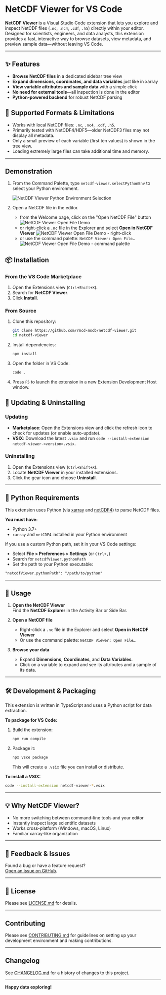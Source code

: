# NetCDF Viewer for VS Code

**NetCDF Viewer** is a Visual Studio Code extension that lets you explore and inspect NetCDF files (`.nc`, `.nc4`, `.cdf`, `.h5`) directly within your editor. Designed for scientists, engineers, and data analysts, this extension provides a fast, interactive way to browse datasets, view metadata, and preview sample data—without leaving VS Code.

---

## ✨ Features

- **Browse NetCDF files** in a dedicated sidebar tree view
- **Expand dimensions, coordinates, and data variables** just like in xarray
- **View variable attributes and sample data** with a simple click
- **No need for external tools**—all inspection is done in the editor
- **Python-powered backend** for robust NetCDF parsing

## 📂 Supported Formats & Limitations

- Works with local NetCDF files: `.nc`, `.nc4`, `.cdf`, `.h5`.
- Primarily tested with NetCDF4/HDF5—older NetCDF3 files may not display all metadata.
- Only a small preview of each variable (first ten values) is shown in the tree view.
- Loading extremely large files can take additional time and memory.

---

## Demonstration

1. From the Command Palette, type `netcdf-viewer.selectPythonEnv` to select your Python environment.

   ![NetCDF Viewer Python Environment Selection](media/Select_python_env.gif)

2. Open a NetCDF file in the editor.
   - from the Welcome page, click on the "Open NetCDF File" button
  ![NetCDF Viewer Open File Demo](media\Select_netcdf_file_1.gif)
   - or right-click a `.nc` file in the Explorer and select **Open in NetCDF Viewer**
  ![NetCDF Viewer Open File Demo - right-click](media\Select_netcdf_file_2.gif)
   - or use the command palette: `NetCDF Viewer: Open File…`
  ![NetCDF Viewer Open File Demo - command palette](media\Select_netcdf_file_3.gif)

## 📦 Installation

### From the VS Code Marketplace

1. Open the Extensions view (`Ctrl+Shift+X`).
2. Search for **NetCDF Viewer**.
3. Click **Install**.

### From Source

1. Clone this repository:

   ```sh
   git clone https://github.com/rmcd-mscb/netcdf-viewer.git
   cd netcdf-viewer
   ```

2. Install dependencies:

   ```sh
   npm install
   ```

3. Open the folder in VS Code:

   ```sh
   code .
   ```

4. Press `F5` to launch the extension in a new Extension Development Host window.

## 🔄 Updating & Uninstalling

### Updating

- **Marketplace**: Open the Extensions view and click the refresh icon to check for updates (or enable auto-update).
- **VSIX**: Download the latest `.vsix` and run `code --install-extension netcdf-viewer-<version>.vsix`.

### Uninstalling

1. Open the Extensions view (`Ctrl+Shift+X`).
2. Locate **NetCDF Viewer** in your installed extensions.
3. Click the gear icon and choose **Uninstall**.

---

## 🐍 Python Requirements

This extension uses Python (via [xarray](https://xarray.dev/) and [netCDF4](https://unidata.github.io/netcdf4-python/)) to parse NetCDF files.

**You must have:**

- Python 3.7+
- `xarray` and `netCDF4` installed in your Python environment

If you use a custom Python path, set it in your VS Code settings:

- Select **File > Preferences > Settings** (or `Ctrl+,`)
- Search for `netcdfViewer.pythonPath`
- Set the path to your Python executable:

```markdown
"netcdfViewer.pythonPath": "/path/to/python"
```

---

## 🚀 Usage

1. **Open the NetCDF Viewer**  
   Find the **NetCDF Explorer** in the Activity Bar or Side Bar.

2. **Open a NetCDF file**  
   - Right-click a `.nc` file in the Explorer and select **Open in NetCDF Viewer**  
   - Or use the command palette: `NetCDF Viewer: Open File…`

3. **Browse your data**  
   - Expand **Dimensions**, **Coordinates**, and **Data Variables**.
   - Click on a variable to expand and see its attributes and a sample of its data.

---

## 🛠️ Development & Packaging

This extension is written in TypeScript and uses a Python script for data extraction.

**To package for VS Code:**

1. Build the extension:

   ```sh
   npm run compile
   ```

2. Package it:

   ```sh
   npx vsce package
   ```

   This will create a `.vsix` file you can install or distribute.

**To install a VSIX:**

```sh
code --install-extension netcdf-viewer-*.vsix
```

---

## 💡 Why NetCDF Viewer?

- No more switching between command-line tools and your editor
- Instantly inspect large scientific datasets
- Works cross-platform (Windows, macOS, Linux)
- Familiar xarray-like organization

---

## 📝 Feedback & Issues

Found a bug or have a feature request?  
[Open an issue on GitHub](https://github.com/rmcd-mscb/netcdf-viewer/issues).

---

## 📄 License

Please see [LICENSE.md](LICENSE.md) for details.

---

## Contributing

Please see [CONTRIBUTING.md](CONTRIBUTING.md) for guidelines on setting up your development environment and making contributions.

---

## Changelog

See [CHANGELOG.md](CHANGELOG.md) for a history of changes to this project.

---

**Happy data exploring!**
